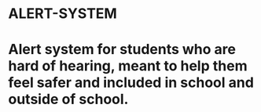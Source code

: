# ALERT-SYSTEM
# Alert system for students who are hard of hearing, meant to help them feel safer and included in school and outside of school.
